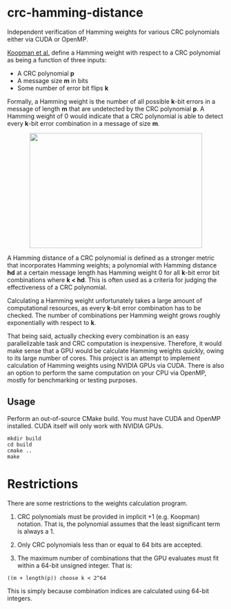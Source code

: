 # crc-hamming-distance

Independent verification of Hamming weights for various CRC polynomials
either via CUDA or OpenMP.

[Koopman et al.](http://users.ece.cmu.edu/~koopman/roses/dsn04/koopman04_crc_poly_embedded.pdf) 
define a Hamming weight with respect to a CRC polynomial as being a
function of three inputs:

* A CRC polynomial **p**
* A message size **m** in bits
* Some number of error bit flips **k**

Formally, a Hamming weight is the number of all possible **k**-bit 
errors in a message of length **m** that are undetected by the
CRC polynomial **p**. A Hamming weight of 0 would indicate
that a CRC polynomial is able to detect every **k**-bit
error combination in a message of size **m**.

<p align="center"><img src="https://i.stack.imgur.com/voOrN.png" width="400" height="266"/></p>

A Hamming distance of a CRC polynomial is defined as a stronger
metric that incorporates Hamming weights; a polynomial with
Hamming distance **hd** at a certain message length has Hamming
weight 0 for all **k**-bit error bit combinations where
**k < hd**. This is often used as a criteria for judging the
effectiveness of a CRC polynomial.

Calculating a Hamming weight unfortunately takes a large
amount of computational resources, as every **k**-bit error
combination has to be checked. The number of combinations
per Hamming weight grows roughly exponentially with respect
to **k**.

That being said, actually checking 
every combination is an easy parallelizable task and
CRC computation is inexpensive. Therefore, it would
make sense that a GPU would be calculate Hamming weights
quickly, owing to its large number of cores. This project
is an attempt to implement calculation of Hamming
weights using NVIDIA GPUs via CUDA. There is also an option
to perform the same computation on your CPU via OpenMP,
mostly for benchmarking or testing purposes.

## Usage

Perform an out-of-source CMake build. You must have CUDA
and OpenMP installed. CUDA itself will only work with NVIDIA GPUs.

```
mkdir build
cd build
cmake ..
make
```

# Restrictions

There are some restrictions to the weights calculation program.

1. CRC polynomials must be provided in implicit +1
(e.g. Koopman) notation. That is, the polynomial assumes
that the least significant term is always a 1.

2. Only CRC polynomials less than or equal to 64 bits are accepted.

3. The maximum number of combinations that the GPU evaluates must
fit within a 64-bit unsigned integer. That is:

```
((m + length(p)) choose k < 2^64
```

This is simply because combination indices are calculated using
64-bit integers.
